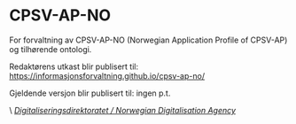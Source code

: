 # CPSV-AP-NO

For forvaltning av CPSV-AP-NO (Norwegian Application Profile of CPSV-AP) og tilhørende ontologi.

Redaktørens utkast blir publisert til: https://informasjonsforvaltning.github.io/cpsv-ap-no/

Gjeldende versjon blir publisert til: ingen p.t.


\ [_Digitaliseringsdirektoratet / Norwegian Digitalisation Agency_](https://digdir.no)
